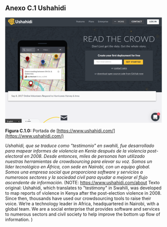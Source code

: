 ## Anexo C.1 Ushahidi

![image alt text](image_0.png)

**Figura C.1.0:** Portada de [https://www.ushahidi.com/](https://www.ushahidi.com/) 

*Ushahidi, que se traduce como "testimonio" en swahili, fue desarrollado para mapear informes de violencia en Kenia después de la violencia post-electoral en 2008. Desde entonces, miles de personas han utilizado nuestras herramientas de crowdsourcing para elevar su voz. Somos un líder tecnológico en África, con sede en Nairobi, con un equipo global. Somos una empresa social que proporciona software y servicios a numerosos sectores y la sociedad civil para ayudar a mejorar el flujo ascendente de información.* (NOTE:  https://www.ushahidi.com/about 
Texto original: Ushahidi, which translates to "testimony" in Swahili, was developed to map reports of violence in Kenya after the post-election violence in 2008. Since then, thousands have used our crowdsourcing tools to raise their voice. We’re a technology leader in Africa, headquartered in Nairobi, with a global team. We are a social enterprise that provides software and services to numerous sectors and civil society to help improve the bottom up flow of information.
)

